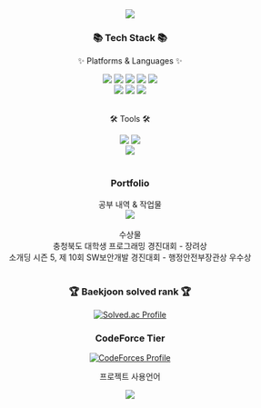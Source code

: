 <div align=center>
	<img src="https://capsule-render.vercel.app/api?type=waving&color=auto&height=200&section=header&text=!@!!!&fontSize=90" />	
</div>
<div align=center>
	<h3>📚 Tech Stack 📚</h3>
	<p>✨ Platforms & Languages ✨</p>
</div>
<div align="center">
	<img src = "https://img.shields.io/badge/Java-007396.svg?&style=for-the-badge&logo=Java&logoColor=white"/>
	<img src = "https://img.shields.io/badge/Python-3776AB.svg?&style=for-the-badge&logo=Python&logoColor=white"/>
	<img src = "https://img.shields.io/badge/mysql-4479A1.svg?&style=for-the-badge&logo=mysql&logoColor=white"/>
	<img src = "https://img.shields.io/badge/unity-FFFFFF.svg?&style=for-the-badge&logo=unity&logoColor=black"/>
	<img src = "https://img.shields.io/badge/spring-6DB33F.svg?&style=for-the-badge&logo=spring&logoColor=white"/><br>
	<img src = "https://img.shields.io/badge/html5-E34F26.svg?&style=for-the-badge&logo=html5&logoColor=white"/>
	<img src = "https://img.shields.io/badge/css3-1572B6.svg?&style=for-the-badge&logo=css3&logoColor=white"/>
	<img src = "https://img.shields.io/badge/javascript-F7DF1E.svg?&style=for-the-badge&logo=javascript&logoColor=white"/>
</div>
<br>
<div align=center>
	<p>🛠 Tools 🛠</p>
</div>
<div align=center>
	<img src="https://img.shields.io/badge/Eclipse%20IDE-2C2255?style=flat&logo=EclipseIDE&logoColor=white" />
	<img src="https://img.shields.io/badge/Visual%20Studio%20Code-007ACC?style=flat&logo=VisualStudioCode&logoColor=white" />
	<br>
	<img src="https://img.shields.io/badge/GitHub-181717?style=flat&logo=GitHub&logoColor=white" />
</div>
<br>
<div align=center>
	<h3>Portfolio</h3>
	</div>
<div align=center>
	공부 내역 & 작업물<br>
	<a href = "https://creeper0809.notion.site/bdfe0ecfa83f452bb9c5401f0f931a92?v=7d14171d4933409b9d633ed00fce90b2&pvs=4">
		<img src = "https://img.shields.io/badge/notion-000000.svg?&style=for-the-badge&logo=notion&logoColor=white"/>
	</a><br>
	<br>수상물<br>
	충청북도 대학생 프로그래밍 경진대회 - 장려상<br>
소개딩 시즌 5, 제 10회 SW보안개발 경진대회 - 행정안전부장관상 우수상
</div>
<div align=center>
<br>
	<h3>🏆 Baekjoon solved rank 🏆</h3>
	
[![Solved.ac Profile](http://mazassumnida.wtf/api/v2/generate_badge?boj=creeper0809)](https://solved.ac/creeper0809)
	<h3> CodeForce Tier</h3>
 [![CodeForces Profile](https://cf.leed.at?id=creeper0809)](https://codeforces.com/profile/creeper0809)
	<p>프로젝트 사용언어</p>
	<img src="https://github-readme-stats.vercel.app/api/top-langs/?username=creeper0809&layout=compact">
	<br>
</div>
